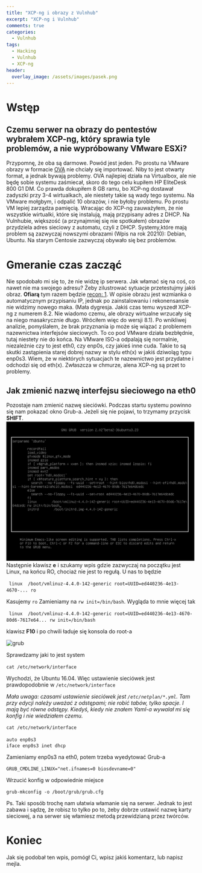 ```yaml
---
title: "XCP-ng i obrazy z Vulnhub"
excerpt: "XCP-ng i Vulnhub"
comments: true
categories:
  - Vulnhub
tags:
  - Hacking
  - Vulnhub
  - XCP-ng
header:
  overlay_image: /assets/images/pasek.png
---
```

# Wstęp
## Czemu serwer na obrazy do pentestów wybrałem XCP-ng, który sprawia tyle problemów, a nie wypróbowany VMware ESXi?
Przypomnę, że oba są darmowe. Powód jest jeden. Po prostu na VMware obrazy w formacie [OVA](https://pl.wikipedia.org/wiki/Open_Virtualization_Format) nie chciały się importować. Niby to jest otwarty format, a jednak bywają problemy. OVA najlepiej działa na Virtualbox, ale nie będę sobie systemu zaśmiecał, skoro do tego celu kupiłem HP EliteDesk 800 G1 DM. Co prawda dokupiłem 8 GB ramu, bo XCP-ng dostawał zadyszki przy 3-4 wirtualkach, ale niestety takie są wady tego systemu. Na VMware mołgbym, i odpalić 10 obrazów, i nie byłoby problemu. Po prostu VM lepiej zarządza pamięcią. Wracając do XCP-ng zauważyłem, że nie wszystkie wirtualki, które się instalują, mają przypisany adres z DHCP. Na Vulnhubie, większość (a przynajmniej się nie spotkałem) obrazów przydziela adres sieciowy z automatu, czyli z DHCP. Systemy,które mają problem są zazwyczaj nowszymi obrazami (Wpis na rok 20210): Debian, Ubuntu. Na starym Centosie zazwyczaj obywało się bez problemów.

# Gmeranie czas zacząć
Nie spodobało mi się to, że nie widzę ip serwera. Jak włamać się na coś, co nawet nie ma swojego adresu? Żeby zilustrować sytuacje przetestujmy jakiś obraz. **Ofiarą** tym razem będzie [recon: 1](https://www.vulnhub.com/entry/recon-1,438/). W opisie obrazu jest wzmianka o automatycznym przypisaniu IP, jednak po zainstalowaniu i rekonensansie nie widzimy nowego maka. (Mała dygresja. Jakiś czas temu wyszedł XCP-ng z numerem 8.2. Nie wiadomo czemu, ale obrazy wirtualne wrzucały się na niego masakrycznie długo. Wróciłem więc do wersji 8.1). Po wnikliwej analizie, pomyślałem, że brak przyznania ip może się wiązać z problemem nazewnictwa interfejsów sieciowych. To co pod VMware działa bezbłędnie, tutaj niestety nie do końca. Na VMware ISO-a odpalają się normalnie, niezależnie czy to jest eth0, czy enp0s, czy jakieś inne cuda. Takie to są skutki zastąpienia starej dobrej nazwy w stylu eth(x) w jakiś dziwoląg typu enp0s3. Wiem, że w niektórych sytuacjach te nazewnictwo jest przydatne i odchodzi się od eth(x). Zwłaszcza w chmurze, alena XCP-ng są przet to problemy. 

## Jak zmienić nazwę interfejsu sieciowego na eth0
Pozostaje nam zmienić nazwę sieciówki. Podczas startu systemu powinno się nam pokazać okno Grub-a. Jeżeli się nie pojawi, to trzymamy przycisk **SHIFT**. 
![grub](/assets/images/xcp-ng-i-vulnhub/01.png)
Następnie klawisz **e** i szukamy wpis gdzie zazwyczaj na początku jest Linux, na końcu RO, chociaż nie jest to regułą. U nas to będzie

``` linux  /boot/vmlinuz-4.4.0-142-generic root=UUID=ed440236-4e13-4670-... ro```

Kasujemy ```ro``` Zamieniamy na ```rw init=/bin/bash```. Wygląda to mnie więcej tak

``` linux  /boot/vmlinuz-4.4.0-142-generic root=UUID=ed440236-4e13-4670-80d6-7617e64... rw init=/bin/bash```

klawisz **F10** i po chwili ładuje się konsola do root-a

![grub](/assets/images/xcp-ng-i-vulnhub/02.png)

Sprawdzamy jaki to jest system

```cat /etc/network/interface```

Wychodzi, że Ubuntu 16.04. Więc ustawienie sieciówek jest prawdopodobnie w ```/etc/network/interface```

_Mała uwaga: czasami ustawienie sieciówek jest ```/etc/netplan/*.yml```. Tam przy edycji należy uważać z odstępami; nie robić tabów, tylko
spacje. I mają być równe odstępy. Kiedyś, kiedy nie znałem Yaml-a wywalał mi się konfig i nie wiedziałem czemu._

```
cat /etc/network/interface

auto enp0s3
iface enp0s3 inet dhcp
```

Zamieniamy enp0s3 na eth0, potem trzeba wyedytować Grub-a

```
GRUB_CMDLINE_LINUX="net.ifnames=0 biosdevname=0"
```

Wrzucić konfig w odpowiednie miejsce

```
grub-mkconfig -o /boot/grub/grub.cfg
```

Ps. Taki sposób trochę nam ułatwia włamanie się na serwer. Jednak to jest zabawa i sądzę, że robisz to tylko po to, żeby dobrze ustawić nazwę karty sieciowej, a na serwer się włamiesz metodą przewidzianą przez twórców.

# Koniec
Jak się podobał ten wpis, pomógł Ci,  wpisz jakiś komentarz, lub napisz mejla.
